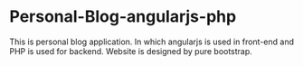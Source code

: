 # Personal-Blog-angularjs-php


This is personal blog application. In which angularjs is used in front-end and PHP is used for backend. Website is designed by pure bootstrap.
